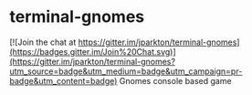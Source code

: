 # terminal-gnomes

[![Join the chat at https://gitter.im/jparkton/terminal-gnomes](https://badges.gitter.im/Join%20Chat.svg)](https://gitter.im/jparkton/terminal-gnomes?utm_source=badge&utm_medium=badge&utm_campaign=pr-badge&utm_content=badge)
Gnomes console based game
